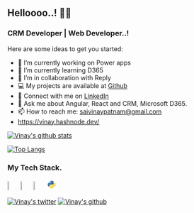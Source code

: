 ## Helloooo..! 👋:blossom:
### CRM Developer | Web Developer..!

Here are some ideas to get you started:

- 🔭 I’m currently working on Power apps
- 🌱 I’m currently learning D365
- 👯 I’m in collaboration with Reply
- 💻 My projects are available at [Github](https://github.com/Tejuvinay)
- 📝 Connect with me on [LinkedIn](https://www.linkedin.com/in/vinay-p-967568248/)
- 💬 Ask me about Angular, React and CRM, Microsoft D365.
- 📫 How to reach me: saivinaypatnam@gmail.com
- https://vinay.hashnode.dev/

[![Vinay's github stats](https://github-readme-stats.vercel.app/api?username=Tejuvinay&show_icons=true&theme=tokyonight)](https://github.com/Tejuvinay/github-readme-stats)

[![Top Langs](https://github-readme-stats.vercel.app/api/top-langs/?username=Tejuvinay&layout=compact&theme=tokyonight)](https://github.com/Tejuvinay/github-readme-stats)

### My Tech Stack.

<p float="left">
  <img src="https://camo.githubusercontent.com/0718de253954368a746d474ac4145da14ed303e0/68747470733a2f2f72656163746e61746976652e6465762f696d672f6865616465725f6c6f676f2e737667" width="5%" height="5%">
  <img src="https://camo.githubusercontent.com/d1f1645b9ef49f552fa58d6170bf0f516e023979/68747470733a2f2f7777772e766563746f726c6f676f2e7a6f6e652f6c6f676f732f66697265626173652f66697265626173652d69636f6e2e737667" width="5%" height="5%">
  <img src="https://camo.githubusercontent.com/b912b7cde6980dbd24969c2cf4e1855af0079310/68747470733a2f2f7777772e766563746f726c6f676f2e7a6f6e652f6c6f676f732f666c7574746572696f2f666c7574746572696f2d69636f6e2e737667" width="5%" height="5%">
  <img src="https://raw.githubusercontent.com/github/explore/80688e429a7d4ef2fca1e82350fe8e3517d3494d/topics/python/python.png" width="5%" height="5%">
</p>

[![Vinay's twitter](http://i.imgur.com/tXSoThF.png)](https://twitter.com/VInayPatnam6802)
[![Vinay's github](http://i.imgur.com/0o48UoR.png)](https://github.com/Tejuvinay)

